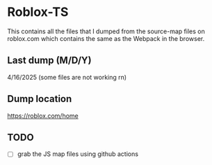 # Roblox-TS
This contains all the files that I dumped from the source-map files on roblox.com which contains the same as the Webpack in the browser.

## Last dump (M/D/Y)
4/16/2025 (some files are not working rn)

## Dump location
https://roblox.com/home

## TODO
- [ ] grab the JS map files using github actions